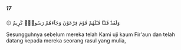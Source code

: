 ##### 17

<span class="ayah">۞ وَلَقَدْ فَتَنَّا قَبْلَهُمْ قَوْمَ فِرْعَوْنَ وَجَآءَهُمْ رَسُولٌۭ كَرِيمٌ</span>

<span class="ayah_translation">Sesungguhnya sebelum mereka telah Kami uji kaum Fir'aun dan telah datang kepada mereka seorang rasul yang mulia,</span>
